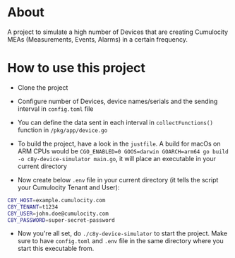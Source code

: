 # About

A project to simulate a high number of Devices that are creating Cumulocity MEAs (Measurements, Events, Alarms) in a certain frequency. 

# How to use this project

* Clone the project

* Configure number of Devices, device names/serials and the sending interval in `config.toml` file

* You can define the data sent in each interval in `collectFunctions()` function in `/pkg/app/device.go`

* To build the project, have a look in the `justfile`. A build for macOs on ARM CPUs would be `CGO_ENABLED=0 GOOS=darwin GOARCH=arm64 go build -o c8y-device-simulator main.go`, it will place an executable in your current directory

* Now create below `.env` file in your current directory (it tells the script your Cumulocity Tenant and User):

```sh
C8Y_HOST=example.cumulocity.com
C8Y_TENANT=t1234
C8Y_USER=john.doe@cumulocity.com
C8Y_PASSWORD=super-secret-password
```

* Now you're all set, do `./c8y-device-simulator` to start the project. Make sure to have `config.toml` and `.env` file in the same directory where you start this executable from.